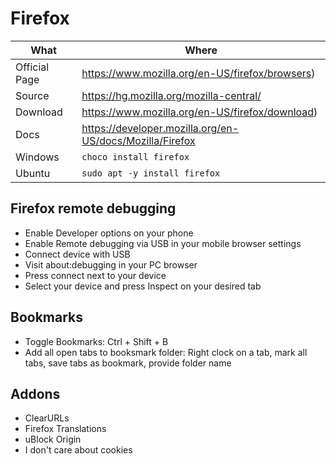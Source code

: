 # Firefox

| What          | Where                                                      |
|---------------|------------------------------------------------------------|
| Official Page | <https://www.mozilla.org/en-US/firefox/browsers>)          |
| Source        | <https://hg.mozilla.org/mozilla-central/>                  |
| Download      | <https://www.mozilla.org/en-US/firefox/download>)          |
| Docs          | <https://developer.mozilla.org/en-US/docs/Mozilla/Firefox> |
| Windows       | ```choco install firefox```                                |
| Ubuntu        | ```sudo apt -y install firefox```                          |

## Firefox remote debugging

- Enable Developer options on your phone
- Enable Remote debugging via USB in your mobile browser settings
- Connect device with USB
- Visit about:debugging in your PC browser
- Press connect next to your device
- Select your device and press Inspect on your desired tab

## Bookmarks

- Toggle Bookmarks: Ctrl + Shift + B
- Add all open tabs to booksmark folder: Right clock on a tab, mark all tabs, save tabs as bookmark, provide folder name

## Addons

- ClearURLs
- Firefox Translations
- uBlock Origin
- I don't care about cookies
